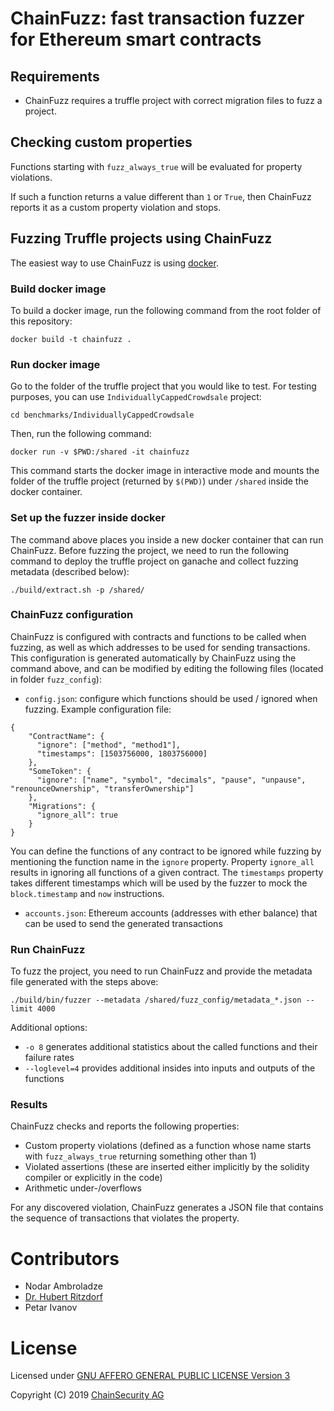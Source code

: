 # ChainFuzz: fast transaction fuzzer for Ethereum smart contracts

## Requirements

- ChainFuzz requires a truffle project with correct migration files to fuzz a project.

## Checking custom properties

Functions starting with `fuzz_always_true` will be evaluated for property violations.

If such a function returns a value different than `1` or `True`, then ChainFuzz reports it as a custom property violation and stops.

## Fuzzing Truffle projects using ChainFuzz

The easiest way to use ChainFuzz is using [docker](https://www.docker.com/).

### Build docker image

To build a docker image, run the following command from the root folder of this repository:

```docker build -t chainfuzz .```

### Run docker image

Go to the folder of the truffle project that you would like to test. For testing purposes, you can use `IndividuallyCappedCrowdsale` project:

```cd benchmarks/IndividuallyCappedCrowdsale```

Then, run the following command:

```docker run -v $PWD:/shared -it chainfuzz```

This command starts the docker image in interactive mode and mounts the folder of the truffle project (returned by `$(PWD)`) under `/shared` inside the docker container.

### Set up the fuzzer inside docker

The command above places you inside a new docker container that can run ChainFuzz. Before fuzzing the project, we need to run the following command to deploy the truffle project on ganache and collect fuzzing metadata (described below):

```./build/extract.sh -p /shared/```

### ChainFuzz configuration

ChainFuzz is configured with contracts and functions to be called when fuzzing, as well as which addresses to be used for sending transactions. This configuration is generated automatically by ChainFuzz using the command above, and can be modified by editing the following files (located in folder `fuzz_config`):

- `config.json`: configure which functions should be used / ignored when fuzzing. Example configuration file:
```
{
    "ContractName": {
      "ignore": ["method", "method1"],
      "timestamps": [1503756000, 1803756000]
    },
    "SomeToken": {
      "ignore": ["name", "symbol", "decimals", "pause", "unpause", "renounceOwnership", "transferOwnership"]
    },
    "Migrations": {
      "ignore_all": true
    }
}
```
You can define the functions of any contract to be ignored while fuzzing by mentioning the function name in the `ignore` property. Property `ignore_all` results in ignoring all functions of a given contract. The `timestamps` property takes different timestamps which will be used by the fuzzer to mock the `block.timestamp` and `now` instructions.
- `accounts.json`: Ethereum accounts (addresses with ether balance) that can be used to send the generated transactions


### Run ChainFuzz

To fuzz the project, you need to run ChainFuzz and provide the metadata file generated with the steps above:

```./build/bin/fuzzer --metadata /shared/fuzz_config/metadata_*.json --limit 4000```

Additional options:
- `-o 8` generates additional statistics about the called functions and their failure rates
- `--loglevel=4` provides additional insides into inputs and outputs of the functions

### Results

ChainFuzz checks and reports the following properties:

- Custom property violations (defined as a function whose name starts with `fuzz_always_true` returning something other than 1)
- Violated assertions (these are inserted either implicitly by the solidity compiler or explicitly in the code)
- Arithmetic under-/overflows

For any discovered violation, ChainFuzz generates a JSON file that contains the sequence of transactions that violates the property. 

# Contributors

- Nodar Ambroladze
- [Dr. Hubert Ritzdorf](https://github.com/ritzdorf)
- Petar Ivanov

# License

Licensed under [GNU AFFERO GENERAL PUBLIC LICENSE Version 3](https://www.gnu.org/licenses/agpl-3.0.en.html)

Copyright (C) 2019 [ChainSecurity AG](https://chainsecurity.com)
